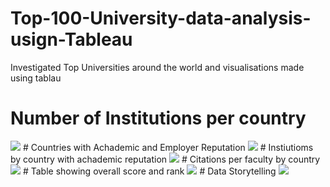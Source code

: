 # Top-100-University-data-analysis-usign-Tableau
Investigated Top Universities around the world and visualisations made using tablau
 # Number of Institutions per country
 <img src = "https://github.com/Hrishikesh0512/Images/blob/main/100.png">
 # Countries with Achademic and Employer Reputation
  <img src = "https://github.com/Hrishikesh0512/Images/blob/main/106.png">
 # Instiutioms by country with achademic reputation 
  <img src = "https://github.com/Hrishikesh0512/Images/blob/main/102.png">
 # Citations per faculty by country
 <img src = "https://github.com/Hrishikesh0512/Images/blob/main/103.png">
 # Table showing overall score and rank
  <img src = "https://github.com/Hrishikesh0512/Images/blob/main/104.png">
 # Data Storytelling
  <img src = "https://github.com/Hrishikesh0512/Images/blob/main/105.png">
